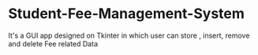 # Student-Fee-Management-System
It's a GUI app designed on Tkinter in which user can store , insert, remove and delete Fee related Data
